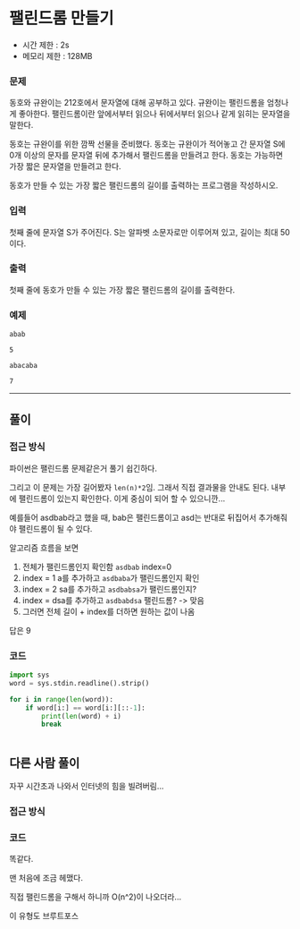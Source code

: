# 팰린드롬 만들기

- 시간 제한 : 2s
- 메모리 제한 : 128MB

### 문제

동호와 규완이는 212호에서 문자열에 대해 공부하고 있다. 규완이는 팰린드롬을 엄청나게 좋아한다. 팰린드롬이란 앞에서부터 읽으나 뒤에서부터 읽으나 같게 읽히는 문자열을 말한다.

동호는 규완이를 위한 깜짝 선물을 준비했다. 동호는 규완이가 적어놓고 간 문자열 S에 0개 이상의 문자를 문자열 뒤에 추가해서 팰린드롬을 만들려고 한다. 동호는 가능하면 가장 짧은 문자열을 만들려고 한다.

동호가 만들 수 있는 가장 짧은 팰린드롬의 길이를 출력하는 프로그램을 작성하시오.

### 입력

첫째 줄에 문자열 S가 주어진다. S는 알파벳 소문자로만 이루어져 있고, 길이는 최대 50이다.

### 출력

첫째 줄에 동호가 만들 수 있는 가장 짧은 팰린드롬의 길이를 출력한다.


### 예제
```angular2html
abab
```
`5`

```angular2html
abacaba
```
`7`

---
## 풀이

### 접근 방식
파이썬은 팰린드롬 문제같은거 풀기 쉽긴하다.

그리고 이 문제는 가장 길어봤자 `len(n)*2`임. 그래서 직접 결과물을 안내도 된다.
내부에 팰린드롬이 있는지 확인한다.
이게 중심이 되어 할 수 있으니깐...

예를들어
asdbab라고 했을 때, bab은 팰린드롬이고 asd는 반대로 뒤집어서 추가해줘야 팰린드롬이 될 수 있다.

알고리즘 흐름을 보면

1. 전체가 팰린드롬인지 확인함 `asdbab` index=0
2. index = 1 a를 추가하고 `asdbaba`가 팰린드롬인지 확인
3. index = 2 sa를 추가하고 `asdbabsa`가 팰린드롬인지?
4. index = dsa를 추가하고 `asdbabdsa` 팰린드롬? -> 맞음
5. 그러면 전체 길이 + index를 더하면 원하는 값이 나옴

답은 9

### 코드
```python
import sys
word = sys.stdin.readline().strip()

for i in range(len(word)):
    if word[i:] == word[i:][::-1]:
        print(len(word) + i)
        break
    
```

## 다른 사람 풀이
자꾸 시간초과 나와서 인터넷의 힘을 빌려버림...
### 접근 방식

### 코드
똑같다.

맨 처음에 조금 헤맸다.

직접 팰린드롬을 구해서 하니까 O(n^2)이 나오더라...

이 유형도 브루트포스
